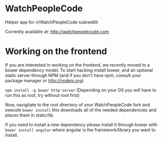 # WatchPeopleCode
Helper app for /r/WatchPeopleCode subreddit

Currently available at: http://watchpeoplecode.com

# Working on the frontend
If you are interested in working on the frontend, we recently moved to a bower dependency model. To start hacking install bower, and an optional static server through NPM (and if you don't have npm, consult your package manager or http://nodejs.org).

```npm install -g bower http-server``` (Depending on your OS you will have to run this as root, try without root first)

Now, navigitate to the root directory of your WatchPeopleCode fork and execute ```bower install``` this downloads all of the needed dependencies and places them in static/lib.

If you need to install a new dependency please install it through bower with ```bower install angular``` where angular is the framework/library you want to install.

